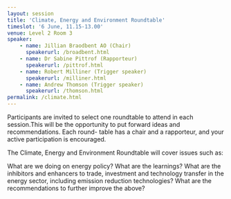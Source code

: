 ```yaml
---
layout: session
title: 'Climate, Energy and Environment Roundtable'
timeslot: '6 June, 11.15-13.00'
venue: Level 2 Room 3
speaker:
    - name: Jillian Braodbent AO (Chair)
      speakerurl: /broadbent.html
    - name: Dr Sabine Pittrof (Rapporteur)
      speakerurl: /pittrof.html
    - name: Robert Milliner (Trigger speaker)
      speakerurl: /milliner.html
    - name: Andrew Thomson (Trigger speaker)
      speakerurl: /thomson.html
permalink: /climate.html
---
```



Participants are invited to select one roundtable to attend in each session.This will be the opportunity to put forward ideas and recommendations. Each round- table has a chair and a rapporteur, and your active participation is encouraged.

The Climate, Energy and Environment Roundtable will cover issues such as:

What are we doing on energy policy? What are the learnings?
What are the inhibitors and enhancers to trade, investment and technology transfer in the energy sector, including emission reduction technologies?
What are the recommendations to further improve the above?